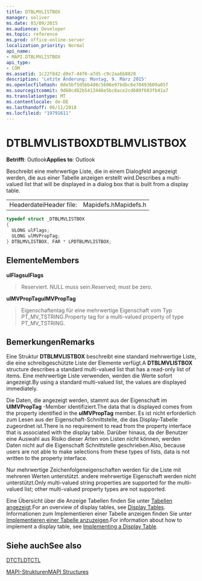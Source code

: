 ```yaml
---
title: DTBLMVLISTBOX
manager: soliver
ms.date: 03/09/2015
ms.audience: Developer
ms.topic: reference
ms.prod: office-online-server
localization_priority: Normal
api_name:
- MAPI.DTBLMVLISTBOX
api_type:
- COM
ms.assetid: 1c22f842-d0e7-44f0-a7d5-c9c2aa6b8820
description: 'Letzte Änderung: Montag, 9. März 2015'
ms.openlocfilehash: 0de5bf5d5bb4d8c5606e97bdbc6e70493609a05f
ms.sourcegitcommit: 9d60cd82b5413446e5bc8ace2cd689f683fb41a7
ms.translationtype: MT
ms.contentlocale: de-DE
ms.lasthandoff: 06/11/2018
ms.locfileid: "19791611"
---
```

# <a name="dtblmvlistbox"></a><span data-ttu-id="3895e-103">DTBLMVLISTBOX</span><span class="sxs-lookup"><span data-stu-id="3895e-103">DTBLMVLISTBOX</span></span>

  
  
<span data-ttu-id="3895e-104">**Betrifft**: Outlook</span><span class="sxs-lookup"><span data-stu-id="3895e-104">**Applies to**: Outlook</span></span> 
  
<span data-ttu-id="3895e-105">Beschreibt eine mehrwertige Liste, die in einem Dialogfeld angezeigt werden, die aus einer Tabelle anzeigen erstellt wird.</span><span class="sxs-lookup"><span data-stu-id="3895e-105">Describes a multi-valued list that will be displayed in a dialog box that is built from a display table.</span></span>
  
|||
|:-----|:-----|
|<span data-ttu-id="3895e-106">Headerdatei</span><span class="sxs-lookup"><span data-stu-id="3895e-106">Header file:</span></span>  <br/> |<span data-ttu-id="3895e-107">Mapidefs.h</span><span class="sxs-lookup"><span data-stu-id="3895e-107">Mapidefs.h</span></span>  <br/> |
   
```cpp
typedef struct _DTBLMVLISTBOX
{
  ULONG ulFlags;
  ULONG ulMVPropTag;
} DTBLMVLISTBOX, FAR * LPDTBLMVLISTBOX;

```

## <a name="members"></a><span data-ttu-id="3895e-108">Elemente</span><span class="sxs-lookup"><span data-stu-id="3895e-108">Members</span></span>

 <span data-ttu-id="3895e-109">**ulFlags**</span><span class="sxs-lookup"><span data-stu-id="3895e-109">**ulFlags**</span></span>
  
> <span data-ttu-id="3895e-110">Reserviert. NULL muss sein.</span><span class="sxs-lookup"><span data-stu-id="3895e-110">Reserved; must be zero.</span></span>
    
 <span data-ttu-id="3895e-111">**ulMVPropTag**</span><span class="sxs-lookup"><span data-stu-id="3895e-111">**ulMVPropTag**</span></span>
  
> <span data-ttu-id="3895e-112">Eigenschaftentag für eine mehrwertige Eigenschaft vom Typ PT_MV_TSTRING.</span><span class="sxs-lookup"><span data-stu-id="3895e-112">Property tag for a multi-valued property of type PT_MV_TSTRING.</span></span>
    
## <a name="remarks"></a><span data-ttu-id="3895e-113">Bemerkungen</span><span class="sxs-lookup"><span data-stu-id="3895e-113">Remarks</span></span>

<span data-ttu-id="3895e-114">Eine Struktur **DTBLMVLISTBOX** beschreibt eine standard mehrwertige Liste, die eine schreibgeschützte Liste der Elemente verfügt.</span><span class="sxs-lookup"><span data-stu-id="3895e-114">A **DTBLMVLISTBOX** structure describes a standard multi-valued list that has a read-only list of items.</span></span> <span data-ttu-id="3895e-115">Eine mehrwertige Liste verwenden, werden die Werte sofort angezeigt.</span><span class="sxs-lookup"><span data-stu-id="3895e-115">By using a standard multi-valued list, the values are displayed immediately.</span></span> 
  
<span data-ttu-id="3895e-116">Die Daten, die angezeigt werden, stammt aus der Eigenschaft im **UlMVPropTag** -Member identifiziert.</span><span class="sxs-lookup"><span data-stu-id="3895e-116">The data that is displayed comes from the property identified in the **ulMVPropTag** member.</span></span> <span data-ttu-id="3895e-117">Es ist nicht erforderlich zum Lesen aus der Eigenschaft-Schnittstelle, die das Display-Tabelle zugeordnet ist.</span><span class="sxs-lookup"><span data-stu-id="3895e-117">There is no requirement to read from the property interface that is associated with the display table.</span></span> <span data-ttu-id="3895e-118">Darüber hinaus, da der Benutzer eine Auswahl aus Risiko dieser Arten von Listen nicht können, werden Daten nicht auf die Eigenschaft Schnittstelle geschrieben.</span><span class="sxs-lookup"><span data-stu-id="3895e-118">Also, because users are not able to make selections from these types of lists, data is not written to the property interface.</span></span> 
  
<span data-ttu-id="3895e-119">Nur mehrwertige Zeichenfolgeneigenschaften werden für die Liste mit mehreren Werten unterstützt. andere mehrwertige Eigenschaft werden nicht unterstützt.</span><span class="sxs-lookup"><span data-stu-id="3895e-119">Only multi-valued string properties are supported for the multi-valued list; other multi-valued property types are not supported.</span></span> 
  
<span data-ttu-id="3895e-120">Eine Übersicht über die Anzeige Tabellen finden Sie unter [Tabellen angezeigt](display-tables.md).</span><span class="sxs-lookup"><span data-stu-id="3895e-120">For an overview of display tables, see [Display Tables](display-tables.md).</span></span> <span data-ttu-id="3895e-121">Informationen zum Implementieren einer Tabelle anzeigen finden Sie unter [Implementieren einer Tabelle anzuzeigen](display-table-implementation.md).</span><span class="sxs-lookup"><span data-stu-id="3895e-121">For information about how to implement a display table, see [Implementing a Display Table](display-table-implementation.md).</span></span>
  
## <a name="see-also"></a><span data-ttu-id="3895e-122">Siehe auch</span><span class="sxs-lookup"><span data-stu-id="3895e-122">See also</span></span>



[<span data-ttu-id="3895e-123">DTCTL</span><span class="sxs-lookup"><span data-stu-id="3895e-123">DTCTL</span></span>](dtctl.md)


[<span data-ttu-id="3895e-124">MAPI-Strukturen</span><span class="sxs-lookup"><span data-stu-id="3895e-124">MAPI Structures</span></span>](mapi-structures.md)

